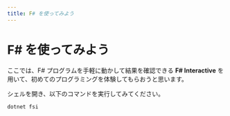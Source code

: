 ```yaml
---
title: F# を使ってみよう
---
```


# <span class="word">F#</span> <span class="word">を</span><span class="word">使ってみよう</span>

ここでは、F# プログラムを手軽に動かして結果を確認できる **F# Interactive** を用いて、初めてのプログラミングを体験してもらおうと思います。

シェルを開き、以下のコマンドを実行してみてください。

```bash
dotnet fsi
```
